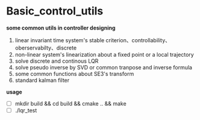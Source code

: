 # Basic_control_utils
**some common utils in controller designing**  
1. linear invariant time system's stable criterion、controllability、oberservabilty、discrete  
2. non-linear system's linearization about a fixed point or a local trajectory  
3. solve discrete and continous LQR  
4. solve pseudo inverse by SVD or common tranpose and inverse formula  
5. some common functions about SE3's transform  
6. standard kalman filter  

**usage**  
  - [ ] mkdir build && cd build && cmake .. && make  
  - [ ] ./lqr_test  
